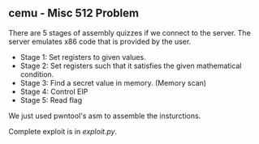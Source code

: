 ## cemu - Misc 512 Problem

There are 5 stages of assembly quizzes if we connect to the server. The server emulates x86 code that is provided by the user.

 - Stage 1: Set registers to given values.
 - Stage 2: Set registers such that it satisfies the given mathematical condition.
 - Stage 3: Find a secret value in memory. (Memory scan)
 - Stage 4: Control EIP
 - Stage 5: Read flag
 
We just used pwntool's asm to assemble the insturctions.

Complete exploit is in *exploit.py*.